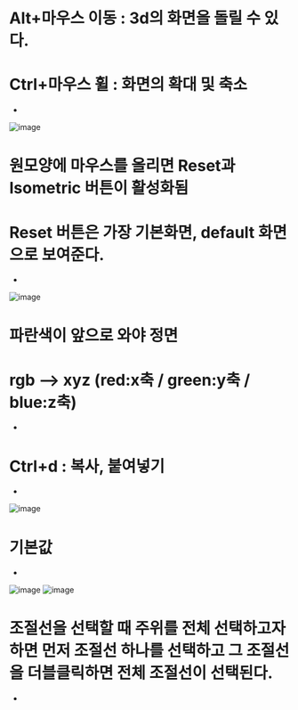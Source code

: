 # Alt+마우스 이동 : 3d의 화면을 돌릴 수 있다.
# Ctrl+마우스 휠 : 화면의 확대 및 축소

-

![image](https://github.com/dodinn/spline/assets/163283936/1f8c29dc-e912-4185-a083-9e4ee9499500)

# 원모양에 마우스를 올리면 Reset과 Isometric 버튼이 활성화됨 
# Reset 버튼은 가장 기본화면, default 화면으로 보여준다.

-

![image](https://github.com/dodinn/spline/assets/163283936/a7ec3411-8228-450f-99ca-53ed063f8e3d)

# 파란색이 앞으로 와야 정면
# rgb --> xyz (red:x축 / green:y축 / blue:z축)

-

# Ctrl+d : 복사, 붙여넣기

-

![image](https://github.com/dodinn/spline/assets/163283936/a28fde53-cdb1-4ef9-8e9c-b4de48df8183)

# 기본값

-

![image](https://github.com/dodinn/spline/assets/163283936/eb31efc7-40e9-45b9-90df-8fae79f64552)
![image](https://github.com/dodinn/spline/assets/163283936/4f9ca557-c506-41d3-a646-9d32964da75a)

# 조절선을 선택할 때 주위를 전체 선택하고자 하면 먼저 조절선 하나를 선택하고 그 조절선을 더블클릭하면 전체 조절선이 선택된다.

-
